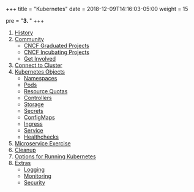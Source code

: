 +++
title = "Kubernetes"
date = 2018-12-09T14:16:03-05:00
weight = 15

pre = "<b>3. </b>"
+++

1. [History](/kubernetes/history)
2. [Community](/intro-k8/kubernetes/community)
    * [CNCF Graduated Projects](/intro-k8/kubernetes/community/projects_grad)
    * [CNCF Incubating Projects](/intro-k8/kubernetes/community/projects_inc)        
    * [Get Involved](/intro-k8/kubernetes/community/involvement)
3. [Connect to Cluster](/intro-k8/kubernetes/onnect)
4. [Kubernetes Objects](/intro-k8/kubernetes/objects)
    * [Namespaces](/intro-k8/kubernetes/objects/namespaces)
    * [Pods](/intro-k8/kubernetes/objects/pods)
    * [Resource Quotas](/intro-k8/kubernetes/objects/resource-quotas)
    * [Controllers](/intro-k8/kubernetes/objects/controllers)
    * [Storage](/intro-k8/kubernetes/objects/storage)
    * [Secrets](/intro-k8/kubernetes/objects/secrets)
    * [ConfigMaps](/intro-k8/kubernetes/objects/configmaps)
    * [Ingress](/intro-k8/kubernetes/objects/ingress)
    * [Service](/intro-k8/kubernetes/objects/services)
    * [Healthchecks](/intro-k8/kubernetes/objects/healthchecks)
5. [Microservice Exercise](/intro-k8/kubernetes/micro)
6. [Cleanup](/intro-k8/kubernetes/cleanup)
7. [Options for Running Kubernetes](/intro-k8/kubernetes/running)
8. [Extras](/intro-k8/kubernetes/extras)
    * [Logging](/intro-k8/kubernetes/extras/logging)
    * [Monitoring](/intro-k8/kubernetes/extras/monitoring)
    * [Security](/intro-k8/kubernetes/extras/security)